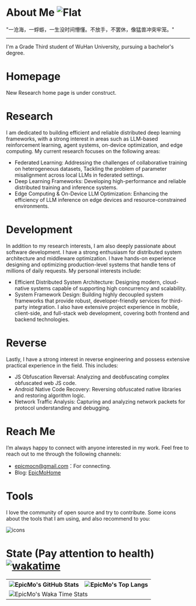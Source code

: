 # About Me ![Flat](https://komarev.com/ghpvc/?username=liaosunny123&style=flat-square)  

"一沧海，一蜉蝣，一生没时间懵懂。不放手，不罢休，像猛兽冲突牢笼。"  

---

I'm a Grade Third student of WuHan University, pursuing a bachelor's degree.  

# Homepage
New Research home page is under construct.

# Research
I am dedicated to building efficient and reliable distributed deep learning frameworks, with a strong interest in areas such as LLM-based reinforcement learning, agent systems, on-device optimization, and edge computing. My current research focuses on the following areas:
- Federated Learning: Addressing the challenges of collaborative training on heterogeneous datasets, Tackling the problem of parameter misalignment across local LLMs in federated settings.
- Deep Learning Frameworks: Developing high-performance and reliable distributed training and inference systems.
- Edge Computing & On-Device LLM Optimization: Enhancing the efficiency of LLM inference on edge devices and resource-constrained environments.

# Development
In addition to my research interests, I am also deeply passionate about software development. I have a strong enthusiasm for distributed system architecture and middleware optimization. I have hands-on experience designing and optimizing production-level systems that handle tens of millions of daily requests. My personal interests include:
- Efficient Distributed System Architecture: Designing modern, cloud-native systems capable of supporting high concurrency and scalability.
- System Framework Design: Building highly decoupled system frameworks that provide robust, developer-friendly services for third-party integration.
I also have extensive project experience in mobile, client-side, and full-stack web development, covering both frontend and backend technologies.

# Reverse
Lastly, I have a strong interest in reverse engineering and possess extensive practical experience in the field. This includes:
- JS Obfuscation Reversal: Analyzing and deobfuscating complex obfuscated web JS code.
- Android Native Code Recovery: Reversing obfuscated native libraries and restoring algorithm logic.
- Network Traffic Analysis: Capturing and analyzing network packets for protocol understanding and debugging.

# Reach Me
I’m always happy to connect with anyone interested in my work. Feel free to reach out to me through the following channels:  
- epicmocn@gmail.com：For connecting.   
- Blog: [EpicMoHome](https://www.epicmo.cn)

# Tools

I love the community of open source and try to contribute. Some icons about the tools that I am using, and also recommend to you: 

![icons](https://skillicons.dev/icons?i=androidstudio,arduino,aws,azure,bash,blender,c,cs,cpp,cloudflare,cmake,css,dart,discord,bots,django,docker,dotnet,electron,express,fastapi,figma,flutter,git,github,gitlab,go,gradle,grafana,haskell,html,idea,ipfs,java,js,jenkins,jquery,kafka,kotlin,ktor,kubernetes,latex,linux,lua,md,matlab,maven,mongodb,mysql,nextjs,nginx,nodejs,ps,php,postman,powershell,prometheus,py,pytorch,qt,rabbitmq,react,redis,redux,regex,rust,spring,sqlite,supabase,selenium,tailwind,tauri,ts,unity,vercel,visualstudio,vite,vscode,vue,webpack,wordpress)  

# State (Pay attention to health) [![wakatime](https://wakatime.com/badge/user/eead0727-a7aa-40dd-a431-91afa9b6535f.svg)](https://wakatime.com/@epicmo)

<table>
  <tr>
    <th>
      <img alt="EpicMo's GitHub Stats" src="https://github-readme-stats-git-masterrstaa-rickstaa.vercel.app/api?username=liaosunny123&show_icons=true&theme=transparent&hide_border=true" align="center" />
    </th>
    <th>
      <img alt="EpicMo's Top Langs" src="https://github-readme-stats-git-masterrstaa-rickstaa.vercel.app/api/top-langs/?username=liaosunny123&layout=compact&theme=transparent&hide_border=true&langs_count=10&hide=CMake" align="center" /> 
    </th>
  </tr>
  <tr>
    <td colspan=2>
      <img alt="EpicMo's Waka Time Stats" src="https://github-readme-stats.vercel.app/api/wakatime?username=epicmo&hide_border=true&layout=compact&theme=transparent&custom_title=WorkTimeThisWeek&range=last_7_days" align="center"/>
    </td>
  </tr>
</table>
